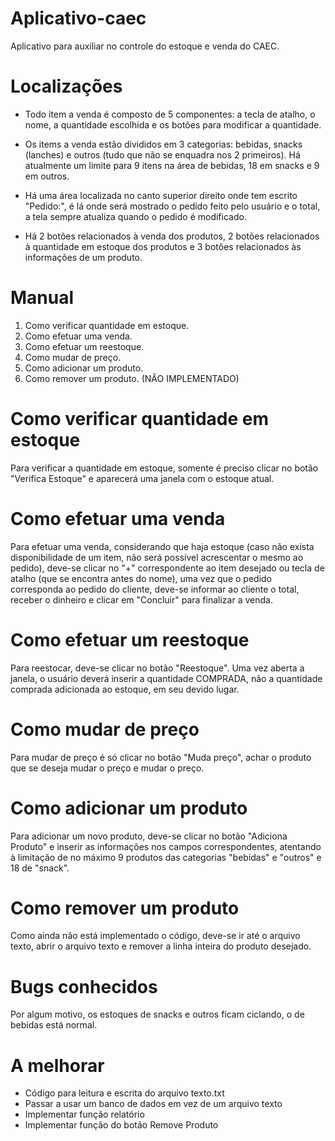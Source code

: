 # Aplicativo-caec
Aplicativo para auxiliar no controle do estoque e venda do CAEC.

# Localizações

- Todo item a venda é composto de 5 componentes: a tecla de atalho, o nome, a quantidade escolhida e os botões para modificar a quantidade.

- Os items a venda estão divididos em 3 categorias: bebidas, snacks (lanches) e outros (tudo que não se enquadra nos 2 primeiros). Há atualmente um limite para 9 itens na área de bebidas, 18 em snacks e 9 em outros.

- Há uma área localizada no canto superior direito onde tem escrito "Pedido:", é lá onde será mostrado o pedido feito pelo usuário e o total, a tela sempre atualiza quando o pedido é modificado.

- Há 2 botões relacionados à venda dos produtos, 2 botões relacionados à quantidade em estoque dos produtos e 3 botões relacionados às informações de um produto.

# Manual

1. Como verificar quantidade em estoque.
2. Como efetuar uma venda.
3. Como efetuar um reestoque.
4. Como mudar de preço.
5. Como adicionar um produto.
6. Como remover um produto. (NÃO IMPLEMENTADO)


# Como verificar quantidade em estoque

  Para verificar a quantidade em estoque, somente é preciso clicar no botão "Verifica Estoque" e aparecerá uma janela com o estoque atual.

# Como efetuar uma venda

  Para efetuar uma venda, considerando que haja estoque (caso não exista disponibilidade de um item, não será possível acrescentar o mesmo ao pedido), deve-se clicar no "+" correspondente ao item desejado ou tecla de atalho (que se encontra antes do nome), uma vez que o pedido corresponda ao pedido do cliente, deve-se informar ao cliente o total, receber o dinheiro e clicar em "Concluir" para finalizar a venda.
  
# Como efetuar um reestoque

  Para reestocar, deve-se clicar no botão "Reestoque". Uma vez aberta a janela, o usuário deverá inserir a quantidade COMPRADA, não a quantidade comprada adicionada ao estoque, em seu devido lugar.
  
# Como mudar de preço

  Para mudar de preço é só clicar no botão "Muda preço", achar o produto que se deseja mudar o preço e mudar o preço.
  
# Como adicionar um produto

  Para adicionar um novo produto, deve-se clicar no botão "Adiciona Produto" e inserir as informações nos campos correspondentes, atentando à limitação de no máximo 9 produtos das categorias "bebidas" e "outros" e 18 de "snack".
  
# Como remover um produto

  Como ainda não está implementado o código, deve-se ir até o arquivo texto, abrir o arquivo texto e remover a linha inteira do produto desejado.
  
# Bugs conhecidos

  Por algum motivo, os estoques de snacks e outros ficam ciclando, o de bebidas está normal.
  
# A melhorar
  - Código para leitura e escrita do arquivo texto.txt
  - Passar a usar um banco de dados em vez de um arquivo texto
  - Implementar função relatório
  - Implementar função do botão Remove Produto
